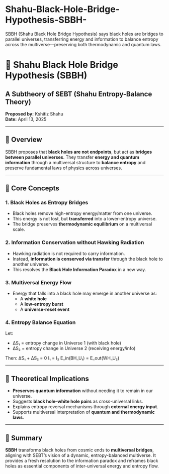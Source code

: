 # Shahu-Black-Hole-Bridge-Hypothesis-SBBH-
SBBH (Shahu Black Hole Bridge Hypothesis) says black holes are bridges to parallel universes, transferring energy and information to balance entropy across the multiverse—preserving both thermodynamic and quantum laws.
# 🔷 Shahu Black Hole Bridge Hypothesis (SBBH)
## A Subtheory of SEBT (Shahu Entropy-Balance Theory)
**Proposed by:** Kshitiz Shahu  
**Date:** April 13, 2025

---

## 🌌 Overview

SBBH proposes that **black holes are not endpoints**, but act as **bridges between parallel universes**. They transfer **energy and quantum information** through a multiversal structure to **balance entropy** and preserve fundamental laws of physics across universes.

---

## 🔭 Core Concepts

### 1. Black Holes as Entropy Bridges
- Black holes remove high-entropy energy/matter from one universe.
- This energy is not lost, but **transferred** into a lower-entropy universe.
- The bridge preserves **thermodynamic equilibrium** on a multiversal scale.

### 2. Information Conservation without Hawking Radiation
- Hawking radiation is not required to carry information.
- Instead, **information is conserved via transfer** through the black hole to another universe.
- This resolves the **Black Hole Information Paradox** in a new way.

### 3. Multiversal Energy Flow
- Energy that falls into a black hole may emerge in another universe as:
  - A **white hole**
  - A **low-entropy burst**
  - A **universe-reset event**

### 4. Entropy Balance Equation
Let:
- ΔS₁ = entropy change in Universe 1 (with black hole)
- ΔS₂ = entropy change in Universe 2 (receiving energy/info)

Then:
ΔS₁ + ΔS₂ = 0 I₁ = I₂ E_in(BH_U₁) = E_out(WH_U₂)

---

## 🧪 Theoretical Implications

- **Preserves quantum information** without needing it to remain in our universe.
- Suggests **black hole–white hole pairs** as cross-universal links.
- Explains entropy reversal mechanisms through **external energy input**.
- Supports multiversal interpretation of **quantum and thermodynamic laws**.

---

## 🚀 Summary

**SBBH** transforms black holes from cosmic ends to **multiversal bridges**, aligning with SEBT’s vision of a dynamic, entropy-balanced multiverse. It provides a fresh resolution to the information paradox and reframes black holes as essential components of inter-universal energy and entropy flow.
